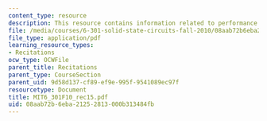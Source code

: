 ```yaml
---
content_type: resource
description: This resource contains information related to performance metrics.
file: /media/courses/6-301-solid-state-circuits-fall-2010/08aab72b6eba21252813000b313484fb_MIT6_301F10_rec15.pdf
file_type: application/pdf
learning_resource_types:
- Recitations
ocw_type: OCWFile
parent_title: Recitations
parent_type: CourseSection
parent_uid: 9d58d137-cf89-ef9e-995f-9541089ec97f
resourcetype: Document
title: MIT6_301F10_rec15.pdf
uid: 08aab72b-6eba-2125-2813-000b313484fb
---
```

